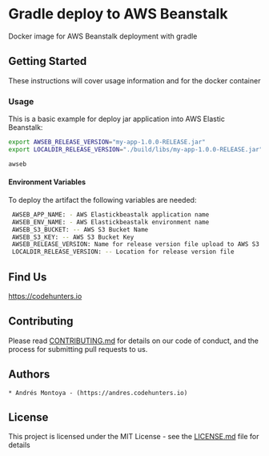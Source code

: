 # Gradle deploy to AWS Beanstalk
Docker image for AWS Beanstalk deployment with gradle

## Getting Started
These instructions will cover usage information and for the docker container

### Usage
This is a basic example for deploy jar application into AWS Elastic Beanstalk:

```bash
export AWSEB_RELEASE_VERSION="my-app-1.0.0-RELEASE.jar"
export LOCALDIR_RELEASE_VERSION="./build/libs/my-app-1.0.0-RELEASE.jar"

awseb
```

#### Environment Variables
To deploy  the artifact the following variables are needed:

```bash
 AWSEB_APP_NAME: - AWS Elastickbeastalk application name
 AWSEB_ENV_NAME: - AWS Elastickbeastalk environment name
 AWSEB_S3_BUCKET: -- AWS S3 Bucket Name
 AWSEB_S3_KEY: -- AWS S3 Bucket Key
 AWSEB_RELEASE_VERSION: Name for release version file upload to AWS S3
 LOCALDIR_RELEASE_VERSION: -- Location for release version file
```

## Find Us
https://codehunters.io

## Contributing
Please read [CONTRIBUTING.md](CONTRIBUTING.md) for details on our code of conduct, and the process for submitting pull requests to us.

## Authors
    * Andrés Montoya - (https://andres.codehunters.io)

## License
This project is licensed under the MIT License - see the [LICENSE.md](LICENSE.md) file for details